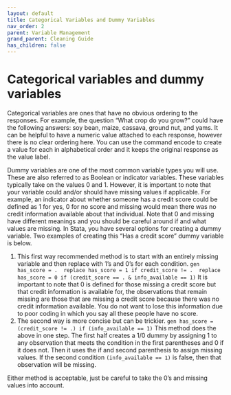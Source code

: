 ```yaml
---
layout: default
title: Categorical Variables and Dummy Variables
nav_order: 2
parent: Variable Management
grand_parent: Cleaning Guide
has_children: false
---
```


# Categorical variables and dummy variables
Categorical variables are ones that have no obvious ordering to the responses. For example, the question “What crop do you grow?” could have the following answers: soy bean, maize, cassava, ground nut, and yams. It can be helpful to have a numeric value attached to each response, however there is no clear ordering here. You can use the command encode to create a value for each in alphabetical order and it keeps the original response as the value label. 

Dummy variables are one of the most common variable types you will use. These are also referred to as Boolean or indicator variables. These variables typically take on the values 0 and 1. However, it is important to note that your variable could and/or should have missing values if applicable. For example, an indicator about whether someone has a credit score could be defined as 1 for yes, 0 for no score and missing would mean there was no credit information available about that individual. Note that 0 and missing have different meanings and you should be careful around if and what values are missing.  In Stata, you have several options for creating a dummy variable. Two examples of creating this “Has a credit score” dummy variable is below. 

1.	This first way recommended method is to start with an entirely missing variable and then replace with 1’s and 0’s for each condition. 
``
    gen has_score = . 
    replace has_score = 1 if credit_score != . 
    replace has_score = 0 if (credit_score == . & info_available == 1)
``
	It is important to note that 0 is defined for those missing a credit score but that credit information is available for, the observations that remain missing are those that are missing a credit score because there was no credit information available. You do not want to lose this information due to poor coding in which you say all these people have no score. 
2.	The second way is more concise but can be trickier. 
``
  gen has_score = (credit_score != .) if (info_available == 1)
``
This method does the above in one step. The first half creates a 1/0 dummy by assigning 1 to any observation that meets the condition in the first parentheses and 0 if it does not. Then it uses the if and second parenthesis to assign missing values. If the second condition `(info_available == 1)` is false, then that observation will be missing. 

Either method is acceptable, just be careful to take the 0’s and missing values into account. 
